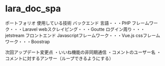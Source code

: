 # lara_doc_spa
ポートフォリオ
使用している技術
バックエンド
言語・・・PHP
フレームワーク・・・Laravel
webスクレイピング・・・Goutte
ログイン周り・・・jetstream
フロントエンド
Javascriptフレームワーク・・・Vue.js
cssフレームワーク・・・Boostrap

次回アップデート変更点
・いいね機能の非同期通信
・コメントのユーザー名
・コメントに対するアンサー（ループできるようにする）







